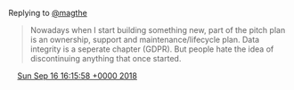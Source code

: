 Replying to [@magthe](https://twitter.com/magthe/status/1041030434564571136)

> Nowadays when I start building something new, part of the pitch plan is an ownership, support and maintenance/lifecycle plan\. Data integrity is a seperate chapter \(GDPR\)\. But people hate the idea of discontinuing anything that once started\.

<img src="../../media/tweet.ico" width="12" /> [Sun Sep 16 16:15:58 +0000 2018](https://twitter.com/DromerDenker/status/1041360050919550978)